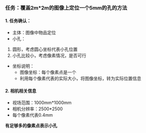 ### 任务：覆盖2m*2m的图像上定位一个5mm的孔的方法
#### 1. 任务确认：    
- 主体：图像中物品定位
- 小孔：
1. 圆形，考虑圆心坐标代表小孔位置
2. 小孔比较小，考虑像素情况，是否可行
- 坐标说明：
    - 图像坐标：每个像素点是一个
    - 利用每个像素代表的实际大小，将图像坐标，转为实际位置信息

#### 2. 相机相关信息
- 视场范围：1000mm*1000mm
- 相机分辨率：2500*2500
- 每个像素代表0.4mm

**有足够多的像素点表示小孔**